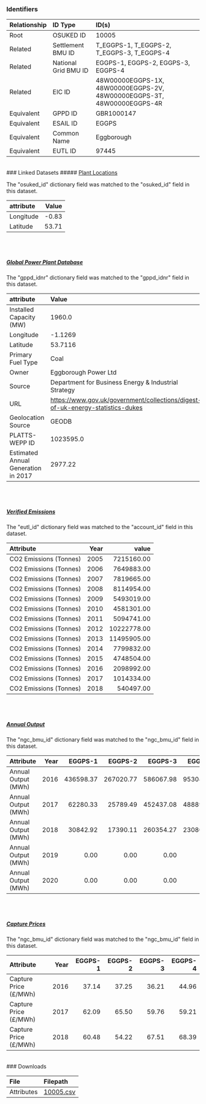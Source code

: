 ### Identifiers

| Relationship   | ID Type              | ID(s)                                                                  |
|:---------------|:---------------------|:-----------------------------------------------------------------------|
| Root           | OSUKED ID            | 10005                                                                  |
| Related        | Settlement BMU ID    | T_EGGPS-1, T_EGGPS-2, T_EGGPS-3, T_EGGPS-4                             |
| Related        | National Grid BMU ID | EGGPS-1, EGGPS-2, EGGPS-3, EGGPS-4                                     |
| Related        | EIC ID               | 48W00000EGGPS-1X, 48W00000EGGPS-2V, 48W00000EGGPS-3T, 48W00000EGGPS-4R |
| Equivalent     | GPPD ID              | GBR1000147                                                             |
| Equivalent     | ESAIL ID             | EGGPS                                                                  |
| Equivalent     | Common Name          | Eggborough                                                             |
| Equivalent     | EUTL ID              | 97445                                                                  |

<br>
### Linked Datasets
##### <a href="https://osuked.github.io/Power-Station-Dictionary/datasets/plant-locations">Plant Locations</a>



The "osuked_id" dictionary field was matched to the "osuked_id" field in this dataset.

| attribute   |   Value |
|:------------|--------:|
| Longitude   |   -0.83 |
| Latitude    |   53.71 |

<br><br>
##### <a href="https://osuked.github.io/Power-Station-Dictionary/datasets/global-power-plant-database">Global Power Plant Database</a>



The "gppd_idnr" dictionary field was matched to the "gppd_idnr" field in this dataset.

| attribute                           | Value                                                                          |
|:------------------------------------|:-------------------------------------------------------------------------------|
| Installed Capacity (MW)             | 1960.0                                                                         |
| Longitude                           | -1.1269                                                                        |
| Latitude                            | 53.7116                                                                        |
| Primary Fuel Type                   | Coal                                                                           |
| Owner                               | Eggborough Power Ltd                                                           |
| Source                              | Department for Business Energy & Industrial Strategy                           |
| URL                                 | https://www.gov.uk/government/collections/digest-of-uk-energy-statistics-dukes |
| Geolocation Source                  | GEODB                                                                          |
| PLATTS-WEPP ID                      | 1023595.0                                                                      |
| Estimated Annual Generation in 2017 | 2977.22                                                                        |

<br><br>
##### <a href="https://osuked.github.io/Power-Station-Dictionary/datasets/verified-emissions">Verified Emissions</a>



The "eutl_id" dictionary field was matched to the "account_id" field in this dataset.

| Attribute              |   Year |       value |
|:-----------------------|-------:|------------:|
| CO2 Emissions (Tonnes) |   2005 |  7215160.00 |
| CO2 Emissions (Tonnes) |   2006 |  7649883.00 |
| CO2 Emissions (Tonnes) |   2007 |  7819665.00 |
| CO2 Emissions (Tonnes) |   2008 |  8114954.00 |
| CO2 Emissions (Tonnes) |   2009 |  5493019.00 |
| CO2 Emissions (Tonnes) |   2010 |  4581301.00 |
| CO2 Emissions (Tonnes) |   2011 |  5094741.00 |
| CO2 Emissions (Tonnes) |   2012 | 10222778.00 |
| CO2 Emissions (Tonnes) |   2013 | 11495905.00 |
| CO2 Emissions (Tonnes) |   2014 |  7799832.00 |
| CO2 Emissions (Tonnes) |   2015 |  4748504.00 |
| CO2 Emissions (Tonnes) |   2016 |  2098992.00 |
| CO2 Emissions (Tonnes) |   2017 |  1014334.00 |
| CO2 Emissions (Tonnes) |   2018 |   540497.00 |

<br><br>
##### <a href="https://osuked.github.io/Power-Station-Dictionary/datasets/annual-output">Annual Output</a>



The "ngc_bmu_id" dictionary field was matched to the "ngc_bmu_id" field in this dataset.

| Attribute           |   Year |   EGGPS-1 |   EGGPS-2 |   EGGPS-3 |   EGGPS-4 |
|:--------------------|-------:|----------:|----------:|----------:|----------:|
| Annual Output (MWh) |   2016 | 436598.37 | 267020.77 | 586067.98 | 953048.31 |
| Annual Output (MWh) |   2017 |  62280.33 |  25789.49 | 452437.08 | 488897.67 |
| Annual Output (MWh) |   2018 |  30842.92 |  17390.11 | 260354.27 | 230801.76 |
| Annual Output (MWh) |   2019 |      0.00 |      0.00 |      0.00 |      0.00 |
| Annual Output (MWh) |   2020 |      0.00 |      0.00 |      0.00 |      0.00 |

<br><br>
##### <a href="https://osuked.github.io/Power-Station-Dictionary/datasets/capture-prices">Capture Prices</a>



The "ngc_bmu_id" dictionary field was matched to the "ngc_bmu_id" field in this dataset.

| Attribute             |   Year |   EGGPS-1 |   EGGPS-2 |   EGGPS-3 |   EGGPS-4 |
|:----------------------|-------:|----------:|----------:|----------:|----------:|
| Capture Price (£/MWh) |   2016 |     37.14 |     37.25 |     36.21 |     44.96 |
| Capture Price (£/MWh) |   2017 |     62.09 |     65.50 |     59.76 |     59.21 |
| Capture Price (£/MWh) |   2018 |     60.48 |     54.22 |     67.51 |     68.39 |


<br>
### Downloads


| File       | Filepath                                                                              |
|:-----------|:--------------------------------------------------------------------------------------|
| Attributes | [10005.csv](https://osuked.github.io/Power-Station-Dictionary/object_attrs/10005.csv) |
